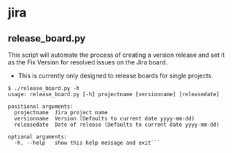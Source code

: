 # jira

## release_board.py
This script will automate the process of creating a version release and set it as the Fix Version for resolved issues on the Jira board. 

* This is currently only designed to release boards for single projects. 

```
$ ./release_board.py -h
usage: release_board.py [-h] projectname [versionname] [releasedate]

positional arguments:
  projectname  Jira project name
  versionname  Version (Defaults to current date yyyy-mm-dd)
  releasedate  Date of release (Defaults to current date yyyy-mm-dd)

optional arguments:
  -h, --help   show this help message and exit```
